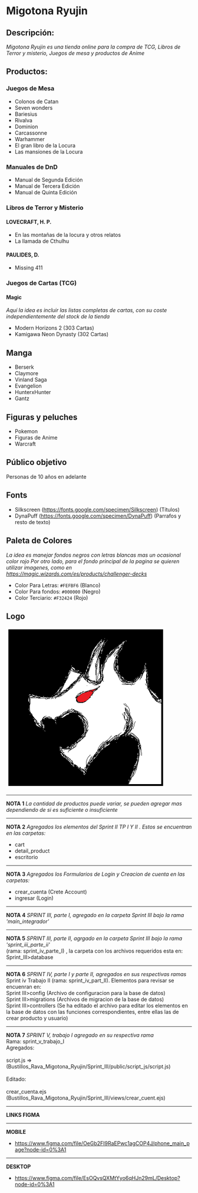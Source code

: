 # Migotona Ryujin

## Descripción:
*Migotona Ryujin es una tienda online para la compra de TCG, Libros de Terror y misterio, Juegos de mesa y productos de Anime*

## Productos:
### Juegos de Mesa
- Colonos de Catan
- Seven wonders
- Bariesius
- Rivalva
- Dominion
- Carcassonne
- Warhammer
- El gran libro de la Locura
- Las mansiones de la Locura

### Manuales de DnD
- Manual de Segunda Edición
- Manual de Tercera Edición
- Manual de Quinta Edición

### Libros de Terror y Misterio
#### LOVECRAFT, H. P.
 - En las montañas de la locura y otros relatos
 - La llamada de Cthulhu

#### PAULIDES, D.
 - Missing 411 

### Juegos de Cartas (TCG)
#### Magic
*Aquí la idea es incluir las listas completas de cartas, con su coste independientemente del stock de la tienda*
- Modern Horizons 2 (303 Cartas)
- Kamigawa Neon Dynasty (302 Cartas)


## Manga
- Berserk 
- Claymore
- Vinland Saga
- Evangelion
- HunterxHunter
- Gantz

## Figuras y peluches
- Pokemon
- Figuras de Anime
- Warcraft

## Público objetivo
Personas de 10 años en adelante

## Fonts
- Silkscreen (https://fonts.google.com/specimen/Silkscreen) (Títulos)
- DynaPuff (https://fonts.google.com/specimen/DynaPuff)  (Parrafos y resto de texto)

## Paleta de Colores
*La idea es manejar fondos negros con letras blancas mas un ocasional color rojo*
*Por otro lado, para el fondo principal de la pagina se quieren utilizar imagenes, como en https://magic.wizards.com/es/products/challenger-decks*

- Color Para Letras: `#FEFBF6` (Blanco)
- Color Para fondos: `#000000` (Negro)
- Color Terciario: `#F32424` (Rojo)

## Logo
![logo](logo.png)

---

**NOTA 1**
*La cantidad de productos puede variar, se pueden agregar mas dependiendo de si es suficiente o insuficiente*

---
**NOTA 2**
*Agregados los elementos del Sprint II TP I Y II . Estos se encuentran en las carpetas:*

- cart
- detail_product
- escritorio

---
**NOTA 3**
*Agregados los Formularios de Login y Creacion de cuenta en las carpetas:*
- crear_cuenta (Crete Account)
- ingresar (Login)
---
**NOTA 4** 
*SPRINT III, parte I, agregado en la carpeta Sprint III bajo la rama 'main_integrador'*

---

**NOTA 5**
*SPRINT III, parte II, agrgado en la carpeta Sprint III bajo la rama 'sprint_iii_parte_ii'*<br />
(rama: sprint_iv_parte_I) , la carpeta con los archivos requeridos esta en: Sprint_III>database

---
**NOTA 6**
*SPRINT IV, parte I y parte II, agregados en sus respectivas ramas* <br />
Sprint iv Trabajo II (rama: sprint_iv_part_II). Elementos para revisar se encuenran en:<br />
Sprint III>config (Archivo de configuracion para la base de datos)<br />
Sprint III>migrations (Archivos de migracion de la base de datos)<br />
Sprint III>controllers (Se ha editado el archivo para editar los elementos en la base de datos con las funciones correspondientes, entre ellas las de crear producto y usuario)

---
**NOTA 7**
*SPRINT V, trabajo I agregado en su respectiva rama*<br />
Rama: sprint_v_trabajo_I<br />
Agregados:<br />
<br />
script.js => (Bustillos_Rava_Migotona_Ryujin/Sprint_III/public/script_js/script.js)<br />
<br />
Editado: <br />
<br />
crear_cuenta.ejs (Bustillos_Rava_Migotona_Ryujin/Sprint_III/views/crear_cuent.ejs)

---



**LINKS FIGMA**

---
**MOBILE**
- https://www.figma.com/file/OeGb2FI9RaEPwc1agCOP4J/phone_main_page?node-id=0%3A1
---
**DESKTOP**
- https://www.figma.com/file/EsOQvsQXMtYyo6qHJn29mL/Desktop?node-id=0%3A1
